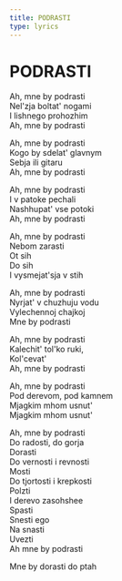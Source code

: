 ```yaml
---
title: PODRASTI
type: lyrics
---
```


<h1>PODRASTI</h1>

<section>

Ah, mne&nbsp;by podrasti\
Nel'zja boltat' nogami\
I&nbsp;lishnego prohozhim\
Ah, mne&nbsp;by podrasti

Ah, mne&nbsp;by podrasti\
Kogo&nbsp;by sdelat' glavnym\
Sebja ili gitaru\
Ah, mne&nbsp;by podrasti

Ah, mne&nbsp;by podrasti\
I&nbsp;v&nbsp;patoke pechali\
Nashhupat' vse potoki\
Ah, mne&nbsp;by podrasti

Ah, mne&nbsp;by podrasti\
Nebom zarasti\
Ot&nbsp;sih\
Do&nbsp;sih\
I&nbsp;vysmejat'sja v&nbsp;stih

Ah, mne&nbsp;by podrasti\
Nyrjat' v&nbsp;chuzhuju vodu\
Vylechennoj chajkoj\
Mne&nbsp;by podrasti

Ah, mne&nbsp;by podrasti\
Kalechit' tol'ko ruki,\
Kol'cevat'\
Ah, mne&nbsp;by podrasti

Ah, mne&nbsp;by podrasti\
Pod derevom, pod kamnem\
Mjagkim mhom usnut'\
Mjagkim mhom usnut'

Ah, mne&nbsp;by podrasti\
Do&nbsp;radosti, do&nbsp;gorja\
Dorasti\
Do&nbsp;vernosti i&nbsp;revnosti\
Mosti\
Do&nbsp;tjortosti i&nbsp;krepkosti\
Polzti\
I&nbsp;derevo zasohshee\
Spasti\
Snesti ego\
Na&nbsp;snasti\
Uvezti\
Ah&nbsp;mne&nbsp;by podrasti

Mne&nbsp;by dorasti do&nbsp;ptah

</section>
